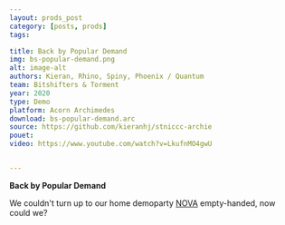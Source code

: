 ```yaml
---
layout: prods_post
category: [posts, prods]
tags: 

title: Back by Popular Demand
img: bs-popular-demand.png
alt: image-alt
authors: Kieran, Rhino, Spiny, Phoenix / Quantum
team: Bitshifters & Torment
year: 2020
type: Demo
platform: Acorn Archimedes
download: bs-popular-demand.arc
source: https://github.com/kieranhj/stniccc-archie
pouet: 
video: https://www.youtube.com/watch?v=LkufnMO4gwU


---
```


**Back by Popular Demand**

We couldn't turn up to our home demoparty [NOVA](http://novaparty.org) empty-handed, now could we?
